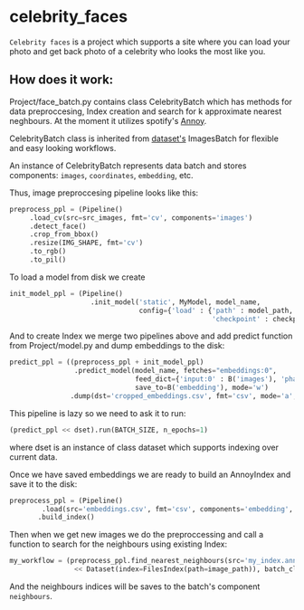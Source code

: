 # celebrity_faces

`Celebrity faces` is a project which supports a site where you can load your photo and get back photo of
a celebrity who looks the most like you.

## How does it work:
Project/face_batch.py contains class CelebrityBatch which has methods for data preproccesing, Index creation and search for k approximate nearest neghbours. At the moment it utilizes spotify's [Annoy](https://github.com/spotify/annoy).

CelebrityBatch class is inherited from [dataset's](https://github.com/analysiscenter/dataset) ImagesBatch 
for flexible and easy looking workflows.

An instance of CelebrityBatch represents data batch and stores components: `images`, `coordinates`, `embedding`, etc.

Thus, image preproccesing pipeline looks like this:

```python
preprocess_ppl = (Pipeline()
     .load_cv(src=src_images, fmt='cv', components='images')
     .detect_face()
     .crop_from_bbox()          
     .resize(IMG_SHAPE, fmt='cv')
     .to_rgb()
     .to_pil()
```

To load a model from disk we create

```python
init_model_ppl = (Pipeline()
                    .init_model('static', MyModel, model_name,
                                config={'load' : {'path' : model_path, 'graph': model_name + '.meta',
                                                  'checkpoint' : checkpoint_path}, 'build': False}))
```

And to create Index we merge two pipelines above and add predict function from Project/model.py and dump embeddings to the disk:

```python
predict_ppl = ((preprocess_ppl + init_model_ppl)
                .predict_model(model_name, fetches="embeddings:0",
                               feed_dict={'input:0' : B('images'), 'phase_train:0' : False},
                               save_to=B('embedding'), mode='w')
               .dump(dst='cropped_embeddings.csv', fmt='csv', mode='a', components=['embedding'], header=False)

```

This pipeline is lazy so we need to ask it to run:

```python
(predict_ppl << dset).run(BATCH_SIZE, n_epochs=1)
```
where dset is an instance of class dataset which supports indexing over current data.

Once we have saved embeddings we are ready to build an AnnoyIndex and save it to the disk:
```python
preprocess_ppl = (Pipeline()
     	.load(src='embeddings.csv', fmt='csv', components='embedding', index_col='file_name', post=load_func)
       .build_index()
```

Then when we get new images we do the preproccessing and call a function to search for the neighbours using existing Index:

```python
my_workflow = (preprocess_ppl.find_nearest_neighbours(src='my_index.ann', k_neighbours=6)
				<< Dataset(index=FilesIndex(path=image_path)), batch_class=CelebrityBatch))
```

And the neighbours indices will be saves to the batch's component `neighbours`.

